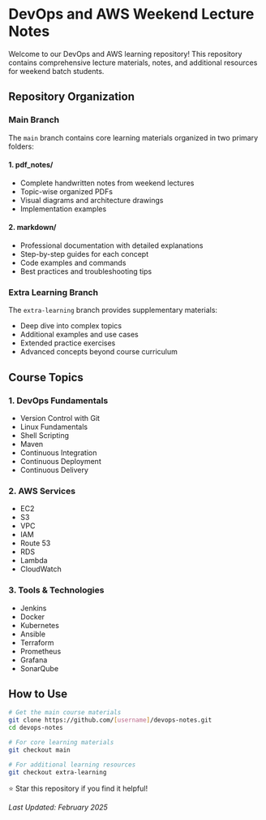 # DevOps and AWS Weekend Lecture Notes

Welcome to our DevOps and AWS learning repository! This repository contains comprehensive lecture materials, notes, and additional resources for weekend batch students.

## Repository Organization

### Main Branch

The `main` branch contains core learning materials organized in two primary folders:

#### 1. pdf_notes/

- Complete handwritten notes from weekend lectures
- Topic-wise organized PDFs
- Visual diagrams and architecture drawings
- Implementation examples

#### 2. markdown/

- Professional documentation with detailed explanations
- Step-by-step guides for each concept
- Code examples and commands
- Best practices and troubleshooting tips

### Extra Learning Branch

The `extra-learning` branch provides supplementary materials:

- Deep dive into complex topics
- Additional examples and use cases
- Extended practice exercises
- Advanced concepts beyond course curriculum

## Course Topics

### 1. DevOps Fundamentals

- Version Control with Git
- Linux Fundamentals
- Shell Scripting
- Maven
- Continuous Integration
- Continuous Deployment
- Continuous Delivery

### 2. AWS Services

- EC2
- S3
- VPC
- IAM
- Route 53
- RDS
- Lambda
- CloudWatch

### 3. Tools & Technologies

- Jenkins
- Docker
- Kubernetes
- Ansible
- Terraform
- Prometheus
- Grafana
- SonarQube

## How to Use

```bash
# Get the main course materials
git clone https://github.com/[username]/devops-notes.git
cd devops-notes

# For core learning materials
git checkout main

# For additional learning resources
git checkout extra-learning
```

⭐ Star this repository if you find it helpful!

_Last Updated: February 2025_
